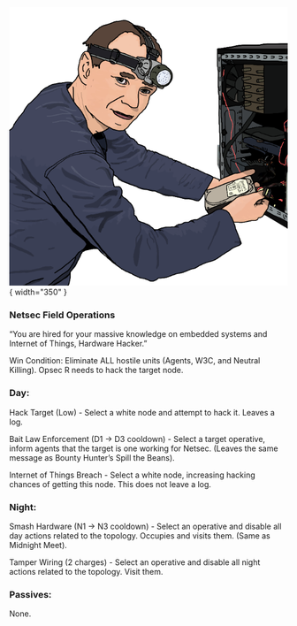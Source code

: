![hardwarehacker.png](Images/hardwarehacker.png){ width="350" }

### **Netsec Field Operations**

“You are hired for your massive knowledge on embedded systems and Internet of Things, Hardware Hacker.”

Win Condition: Eliminate ALL hostile units (Agents, W3C, and Neutral Killing). Opsec R needs to hack the target node.

### **Day:**

Hack Target (Low) - Select a white node and attempt to hack it. Leaves a log.

Bait Law Enforcement (D1 -> D3 cooldown) - Select a target operative, inform agents that the target is one working for Netsec. (Leaves the same message as Bounty Hunter’s Spill the Beans).

Internet of Things Breach - Select a white node, increasing hacking chances of getting this node. This does not leave a log.

### **Night:**

Smash Hardware (N1 -> N3 cooldown) - Select an operative and disable all day actions related to the topology. Occupies and visits them. (Same as Midnight Meet).

Tamper Wiring (2 charges) - Select an operative and disable all night actions related to the topology. Visit them.

### **Passives:**

None.